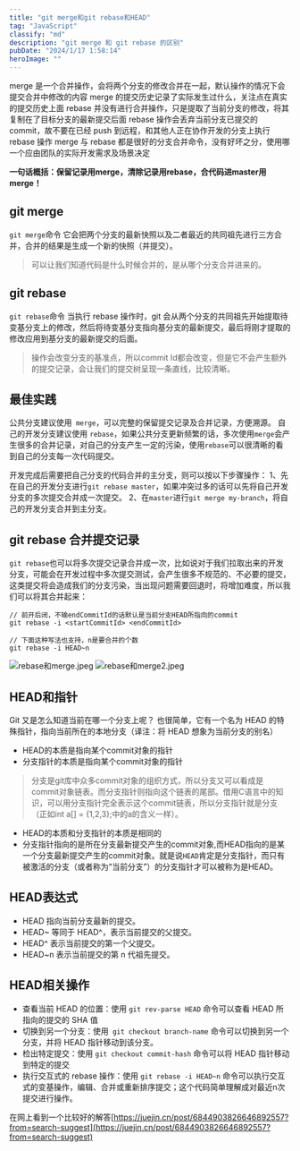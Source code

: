 ```yaml
---
title: "git merge和git rebase和HEAD"
tag: "JavaScript"
classify: "md"
description: "git merge 和 git rebase 的区别"
pubDate: "2024/1/17 1:58:14"
heroImage: ""
---
```


merge 是一个合并操作，会将两个分支的修改合并在一起，默认操作的情况下会提交合并中修改的内容
merge 的提交历史记录了实际发生过什么，关注点在真实的提交历史上面
rebase 并没有进行合并操作，只是提取了当前分支的修改，将其复制在了目标分支的最新提交后面
rebase 操作会丢弃当前分支已提交的 commit，故不要在已经 push 到远程，和其他人正在协作开发的分支上执行 rebase 操作
merge 与 rebase 都是很好的分支合并命令，没有好坏之分，使用哪一个应由团队的实际开发需求及场景决定

**一句话概括：保留记录用merge，清除记录用rebase，合代码进master用merge！**

## git merge
 `git merge`命令 它会把两个分支的最新快照以及二者最近的共同祖先进行三方合并，合并的结果是生成一个新的快照（并提交）。
> 可以让我们知道代码是什么时候合并的，是从哪个分支合并进来的。

## git rebase
 `git rebase`命令 当执行 rebase 操作时，git 会从两个分支的共同祖先开始提取待变基分支上的修改，然后将待变基分支指向基分支的最新提交，最后将刚才提取的修改应用到基分支的最新提交的后面。
> 操作会改变分支的基准点，所以commit Id都会改变，但是它不会产生额外的提交记录，会让我们的提交树呈现一条直线，比较清晰。


## 最佳实践
公共分支建议使用` merge`，可以完整的保留提交记录及合并记录，方便溯源。
自己的开发分支建议使用 `rebase`，如果公共分支更新频繁的话，多次使用`merge`会产生很多的合并记录，对自己的分支产生一定的污染，使用`rebase`可以很清晰的看到自己的分支每一次代码提交。

开发完成后需要把自己分支的代码合并的主分支，则可以按以下步骤操作：
1、先在自己的开发分支进行`git rebase master`，如果冲突过多的话可以先将自己开发分支的多次提交合并成一次提交。
2、在`master`进行`git merge my-branch`，将自己的开发分支合并到主分支。

## git rebase 合并提交记录
`git rebase`也可以将多次提交记录合并成一次，比如说对于我们拉取出来的开发分支，可能会在开发过程中多次提交测试，会产生很多不规范的、不必要的提交，这类提交将会造成我们的分支污染，当出现问题需要回退时，将增加难度，所以我们可以将其合并起来：
```shell
// 前开后闭，不输endCommitId的话默认是当前分支HEAD所指向的commit
git rebase -i <startCommitId> <endCommitId>

// 下面这种写法也支持，n是要合并的个数
git rebase -i HEAD~n
```
![rebase和merge.jpeg](//static.jmni.cn/blog/img/c81fc0dee6b145df934c.jpeg)
![rebase和merge2.jpeg](//static.jmni.cn/blog/img/7890388b14b9d8a03d98.jpeg)

## HEAD和指针
Git 又是怎么知道当前在哪一个分支上呢？ 也很简单，它有一个名为 HEAD 的特殊指针，指向当前所在的本地分支（译注：将 HEAD 想象为当前分支的别名）


* HEAD的本质是指向某个commit对象的指针
* 分支指针的本质是指向某个commit对象的指针
>分支是git库中众多commit对象的组织方式，所以分支又可以看成是commit对象链表。而分支指针则指向这个链表的尾部。借用C语言中的知识，可以用分支指针完全表示这个commit链表，所以分支指针就是分支（正如int a[] = {1,2,3};中的a的含义一样）。
* HEAD的本质和分支指针的本质是相同的
* 分支指针指向的是所在分支最新提交产生的commit对象,而HEAD指向的是某一个分支最新提交产生的commit对象。就是说`HEAD`肯定是分支指针，而只有被激活的分支（或者称为“当前分支”）的分支指针才可以被称为是HEAD。

## HEAD表达式
* HEAD 指向当前分支最新的提交。
* HEAD~ 等同于 HEAD^，表示当前提交的父提交。
* HEAD^ 表示当前提交的第一个父提交。
* HEAD~n 表示当前提交的第 n 代祖先提交。
## HEAD相关操作

* 查看当前 HEAD 的位置：使用 `git rev-parse HEAD` 命令可以查看 HEAD 所指向的提交的 SHA 值
* 切换到另一个分支：使用` git checkout branch-name` 命令可以切换到另一个分支，并将 HEAD 指针移动到该分支。
* 检出特定提交：使用 `git checkout commit-hash` 命令可以将 HEAD 指针移动到特定的提交
* 执行交互式的 rebase 操作：使用 `git rebase -i HEAD~n` 命令可以执行交互式的变基操作，编辑、合并或重新排序提交；这个代码简单理解成对最近n次提交进行操作。

在网上看到一个比较好的解答[https://juejin.cn/post/6844903826646892557?from=search-suggest](https://juejin.cn/post/6844903826646892557?from=search-suggest)
